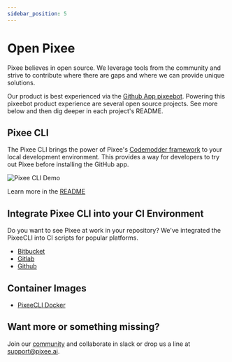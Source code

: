 ```yaml
---
sidebar_position: 5
---
```


# Open Pixee

Pixee believes in open source. We leverage tools from the community and strive to contribute where there are gaps and where we can provide unique solutions.

Our product is best experienced via the [Github App pixeebot](https://github.com/marketplace/pixeebot-automated-code-fixes/). Powering this pixeebot product experience are several open source projects. See more below and then dig deeper in each project's README.

## Pixee CLI

The Pixee CLI brings the power of Pixee's [Codemodder framework](https://codemodder.io) to your local development environment. This provides a way for developers to try out Pixee before installing the GitHub app.

![Pixee CLI Demo](https://github.com/pixee/pixee-cli/raw/main/img/demo.gif)

Learn more in the [README](https://github.com/pixee/pixee-cli#readme)

## Integrate Pixee CLI into your CI Environment

Do you want to see Pixee at work in your repository? We've integrated the PixeeCLI into CI scripts for popular platforms.

- [Bitbucket](https://github.com/pixee/pixee-cli/blob/main/ci/bitbucket/README.md)
- [Gitlab](https://github.com/pixee/ci/gitlab/README.md)
- [Github](https://github.com/pixee/ci-integrations/docs/github.md)

## Container Images

- [PixeeCLI Docker](https://github.com/pixee/pixee-cli#docker-usage)

## Want more or something missing?

Join our [community](http://pixeeworks.slack.com) and collaborate in slack or drop us a line at support@pixee.ai.
